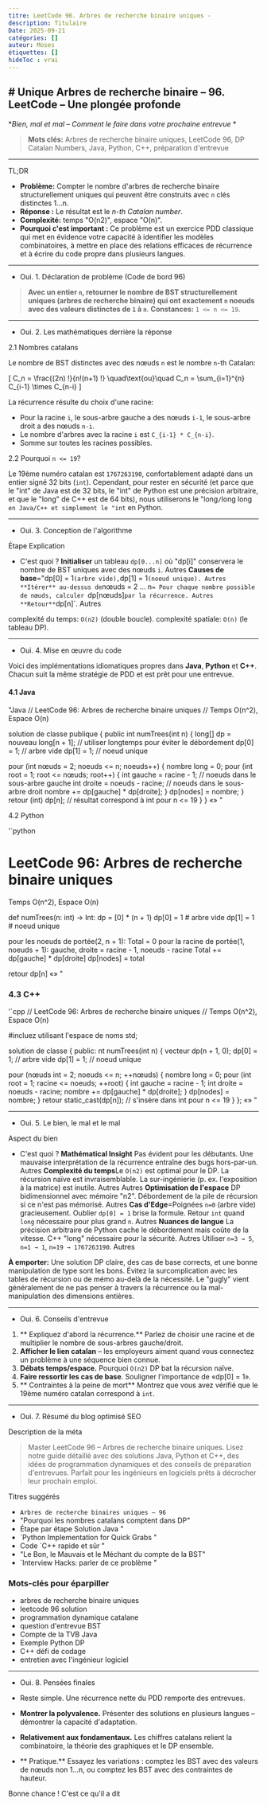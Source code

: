 ```yaml
---
titre: LeetCode 96. Arbres de recherche binaire uniques -
description: Titulaire
Date: 2025-09-21
catégories: []
auteur: Moses
étiquettes: []
hideToc : vrai
---
```

## # Unique Arbres de recherche binaire – 96. LeetCode – Une plongée profonde
**Bien, mal et mal – Comment le faire dans votre prochaine entrevue* *

> **Mots clés:** Arbres de recherche binaire uniques, LeetCode 96, DP Catalan Numbers, Java, Python, C++, préparation d'entrevue

---

TL;DR
- **Problème:** Compter le nombre d'arbres de recherche binaire structurellement uniques qui peuvent être construits avec `n` clés distinctes 1...n.
- **Réponse :** Le résultat est le *n-th Catalan number*.
- **Complexité:** temps "O(n2)", espace "O(n)".
- **Pourquoi c'est important :** Ce problème est un exercice PDD classique qui met en évidence votre capacité à identifier les modèles combinatoires, à mettre en place des relations efficaces de récurrence et à écrire du code propre dans plusieurs langues.

---

- Oui. 1. Déclaration de problème (Code de bord 96)

> **Avec un entier `n`, retourner le nombre de BST structurellement uniques (arbres de recherche binaire) qui ont exactement `n` noeuds avec des valeurs distinctes de `1` à `n`**.
> **Constances:** `1 <= n <= 19`.

---

- Oui. 2. Les mathématiques derrière la réponse

2.1 Nombres catalans

Le nombre de BST distinctes avec des nœuds `n` est le nombre `n`-th Catalan:

\[
C_n = \frac{(2n) !}{n!(n+1) !} \quad\text{ou}\quad
C_n = \sum_{i=1}^{n} C_{i-1} \times C_{n-i}
\]

La récurrence résulte du choix d'une racine:
- Pour la racine `i`, le sous-arbre gauche a des nœuds `i-1`, le sous-arbre droit a des nœuds `n-i`.
- Le nombre d'arbres avec la racine `i` est `C_{i-1} * C_{n-i}`.
- Somme sur toutes les racines possibles.

2.2 Pourquoi `n <= 19`?

Le 19ème numéro catalan est `1767263190`, confortablement adapté dans un entier signé 32 bits (`int`). Cependant, pour rester en sécurité (et parce que le "int" de Java est de 32 bits, le "int" de Python est une précision arbitraire, et que le "long" de C++ est de 64 bits), nous utiliserons le "long`/`long long` en Java/C++ et simplement le "int` en Python.

---

- Oui. 3. Conception de l'algorithme

Étape Explication
- C'est quoi ?
**Initialiser** un tableau `dp[0...n]` où "dp[i]" conservera le nombre de BST uniques avec des nœuds `i`. Autres
**Causes de base**="dp[0] = 1` (arbre vide), `dp[1] = 1` (noeud unique). Autres
**Itérer** au-dessus de `nœuds = 2 ... n`= Pour chaque nombre possible de nœuds, calculer `dp[nœuds]` par la récurrence. Autres
**Retour** `dp[n]`. Autres

complexité du temps: `O(n2)` (double boucle).
complexité spatiale: `O(n)` (le tableau DP).

---

- Oui. 4. Mise en œuvre du code

Voici des implémentations idiomatiques propres dans **Java**, **Python** et **C++**. Chacun suit la même stratégie de PDD et est prêt pour une entrevue.

#### 4.1 Java

"Java
// LeetCode 96: Arbres de recherche binaire uniques
// Temps O(n^2), Espace O(n)

solution de classe publique {
public int numTrees(int n) {
long[] dp = nouveau long[n + 1]; // utiliser longtemps pour éviter le débordement
dp[0] = 1; // arbre vide
dp[1] = 1; // noeud unique

pour (int nœuds = 2; noeuds <= n; noeuds++) {
nombre long = 0;
pour (int root = 1; root <= nœuds; root++) {
int gauche = racine - 1; // noeuds dans le sous-arbre gauche
int droite = noeuds - racine; // noeuds dans le sous-arbre droit
nombre += dp[gauche] * dp[droite];
}
dp[nodes] = nombre;
}
retour (int) dp[n]; // résultat correspond à int pour n <= 19
}
}
«» "

4.2 Python

'`python
# LeetCode 96: Arbres de recherche binaire uniques
Temps O(n^2), Espace O(n)

def numTrees(n: int) -> Int:
dp = [0] * (n + 1)
dp[0] = 1 # arbre vide
dp[1] = 1 # noeud unique

pour les noeuds de portée(2, n + 1):
Total = 0
pour la racine de portée(1, noeuds + 1):
gauche, droite = racine - 1, noeuds - racine
Total += dp[gauche] * dp[droite]
dp[nodes] = total

retour dp[n]
«» "

### 4.3 C++

'`cpp
// LeetCode 96: Arbres de recherche binaire uniques
// Temps O(n^2), Espace O(n)

#incluez <vecteur>
utilisant l'espace de noms std;

solution de classe {
public:
nt numTrees(int n) {
vecteur <long> dp(n + 1, 0);
dp[0] = 1; // arbre vide
dp[1] = 1; // noeud unique

pour (nœuds int = 2; noeuds <= n; ++nœuds) {
nombre long = 0;
pour (int root = 1; racine <= noeuds; ++root) {
int gauche = racine - 1;
int droite = noeuds - racine;
nombre += dp[gauche] * dp[droite];
}
dp[nodes] = nombre;
}
retour static_cast<int>(dp[n]); // s'insère dans int pour n <= 19
}
};
«» "

---

- Oui. 5. Le bien, le mal et le mal

Aspect du bien
- C'est quoi ?
**Mathématical Insight** Pas évident pour les débutants. Une mauvaise interprétation de la récurrence entraîne des bugs hors-par-un. Autres
**Complexité du temps**Le `O(n2)` est optimal pour le DP. La récursion naïve est invraisemblable. La sur-ingénierie (p. ex. l'exposition à la matrice) est inutile. Autres
Autres **Optimisation de l'espace** DP bidimensionnel avec mémoire "n2". Débordement de la pile de récursion si ce n'est pas mémorisé. Autres
**Cas d'Edge**=Poignées `n=0` (arbre vide) gracieusement. Oublier `dp[0] = 1` brise la formule. Retour `int` quand `long` nécessaire pour plus grand `n`. Autres
**Nuances de langue** La précision arbitraire de Python cache le débordement mais coûte de la vitesse. C++ "long" nécessaire pour la sécurité. Autres
Utiliser `n=3 → 5`, `n=1 → 1`, `n=19 → 1767263190`. Autres

**À emporter:** Une solution DP claire, des cas de base corrects, et une bonne manipulation de type sont les bons. Évitez la surcomplication avec les tables de récursion ou de mémo au-delà de la nécessité. Le "gugly" vient généralement de ne pas penser à travers la récurrence ou la mal-manipulation des dimensions entières.

---

- Oui. 6. Conseils d'entrevue

1. ** Expliquez d'abord la récurrence.** Parlez de choisir une racine et de multiplier le nombre de sous-arbres gauche/droit.
2. **Afficher le lien catalan** – les employeurs aiment quand vous connectez un problème à une séquence bien connue.
3. **Débats temps/espace.** Pourquoi `O(n2)` DP bat la récursion naïve.
4. **Faire ressortir les cas de base**. Souligner l'importance de «dp[0] = 1».
5. ** Contraintes à la peine de mort** Montrez que vous avez vérifié que le 19ème numéro catalan correspond à `int`.

---

- Oui. 7. Résumé du blog optimisé SEO

Description de la méta
> Master LeetCode 96 – Arbres de recherche binaire uniques. Lisez notre guide détaillé avec des solutions Java, Python et C++, des idées de programmation dynamiques et des conseils de préparation d'entrevues. Parfait pour les ingénieurs en logiciels prêts à décrocher leur prochain emploi.

Titres suggérés
- `Arbres de recherche binaires uniques – 96`
- "Pourquoi les nombres catalans comptent dans DP"
- Étape par étape Solution Java "
- `Python Implementation for Quick Grabs "
- Code `C++ rapide et sûr "
- "Le Bon, le Mauvais et le Méchant du compte de la BST"
- `Interview Hacks: parler de ce problème "

### Mots-clés pour éparpiller
- arbres de recherche binaire uniques
- leetcode 96 solution
- programmation dynamique catalane
- question d'entrevue BST
- Compte de la TVB Java
- Exemple Python DP
- C++ défi de codage
- entretien avec l'ingénieur logiciel

---

- Oui. 8. Pensées finales

- Reste simple. Une récurrence nette du PDD remporte des entrevues.
- **Montrer la polyvalence.** Présenter des solutions en plusieurs langues – démontrer la capacité d'adaptation.
- **Relativement aux fondamentaux.** Les chiffres catalans relient la combinatoire, la théorie des graphiques et le DP ensemble.
- ** Pratique.** Essayez les variations : comptez les BST avec des valeurs de nœuds non 1...n, ou comptez les BST avec des contraintes de hauteur.

Bonne chance ! C'est ce qu'il a dit